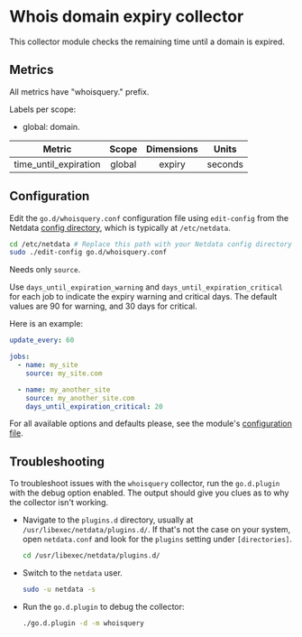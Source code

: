 <!--
title: "Whois domain expiry monitoring with Netdata"
description: "Monitor the health and performance of domain expiry with zero configuration, per-second metric granularity, and interactive visualizations."
custom_edit_url: "https://github.com/netdata/go.d.plugin/edit/master/modules/whoisquery/README.md"
sidebar_label: "Whois domain expiry"
learn_status: "Published"
learn_topic_type: "References"
learn_rel_path: "Integrations/Monitor/Webapps"
-->

# Whois domain expiry collector

This collector module checks the remaining time until a domain is expired.

## Metrics

All metrics have "whoisquery." prefix.

Labels per scope:

- global: domain.

| Metric                | Scope  | Dimensions |  Units  |
|-----------------------|:------:|:----------:|:-------:|
| time_until_expiration | global |   expiry   | seconds |

## Configuration

Edit the `go.d/whoisquery.conf` configuration file using `edit-config` from the
Netdata [config directory](https://github.com/netdata/netdata/blob/master/docs/configure/nodes.md), which is typically at `/etc/netdata`.

```bash
cd /etc/netdata # Replace this path with your Netdata config directory
sudo ./edit-config go.d/whoisquery.conf
```

Needs only `source`.

Use `days_until_expiration_warning` and `days_until_expiration_critical` for each job to indicate the expiry warning and
critical days. The default values are 90 for warning, and 30 days for critical.

Here is an example:

```yaml
update_every: 60

jobs:
  - name: my_site
    source: my_site.com

  - name: my_another_site
    source: my_another_site.com
    days_until_expiration_critical: 20

```

For all available options and defaults please, see the
module's [configuration file](https://github.com/netdata/go.d.plugin/blob/master/config/go.d/whoisquery.conf).

## Troubleshooting

To troubleshoot issues with the `whoisquery` collector, run the `go.d.plugin` with the debug option enabled. The output
should give you clues as to why the collector isn't working.

- Navigate to the `plugins.d` directory, usually at `/usr/libexec/netdata/plugins.d/`. If that's not the case on
  your system, open `netdata.conf` and look for the `plugins` setting under `[directories]`.

  ```bash
  cd /usr/libexec/netdata/plugins.d/
  ```

- Switch to the `netdata` user.

  ```bash
  sudo -u netdata -s
  ```

- Run the `go.d.plugin` to debug the collector:

  ```bash
  ./go.d.plugin -d -m whoisquery
  ```
